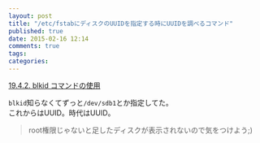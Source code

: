 ```yaml
---
layout: post
title: "/etc/fstabにディスクのUUIDを指定する時にUUIDを調べるコマンド"
published: true
date: 2015-02-16 12:14
comments: true
tags: 
categories: 
---
```


[19.4.2. blkid コマンドの使用](https://access.redhat.com/documentation/ja-JP/Red_Hat_Enterprise_Linux/6/html/Deployment_Guide/s2-sysinfo-filesystems-blkid.html)  
  
`blkid`知らなくてずっと`/dev/sdb1`とか指定してた。  
これからはUUID。時代はUUID。

> root権限じゃないと足したディスクが表示されないので気をつけよう;)
